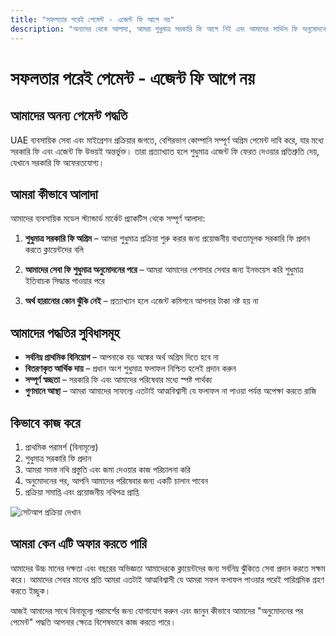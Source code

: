 ```yaml
---
title: "সফলতার পরেই পেমেন্ট - এজেন্ট ফি আগে নয়"
description: "অন্যদের থেকে আলাদা, আমরা শুধুমাত্র সরকারি ফি আগে নিই এবং আমাদের সার্ভিস ফি অনুমোদনের পরে। কোনো ঝুঁকি নেই, সম্পূর্ণ স্বচ্ছতা এবং নিশ্চিত ফলাফল।"
---
```


# সফলতার পরেই পেমেন্ট - এজেন্ট ফি আগে নয়

## আমাদের অনন্য পেমেন্ট পদ্ধতি

UAE ব্যবসায়িক সেবা এবং মাইগ্রেশন প্রক্রিয়ার জগতে, বেশিরভাগ কোম্পানি সম্পূর্ণ অগ্রিম পেমেন্ট দাবি করে, যার মধ্যে সরকারি ফি এবং এজেন্ট ফি উভয়ই অন্তর্ভুক্ত। তারা প্রত্যাখ্যাত হলে শুধুমাত্র এজেন্ট ফি ফেরত দেওয়ার প্রতিশ্রুতি দেয়, যেখানে সরকারি ফি অফেরতযোগ্য।

## আমরা কীভাবে আলাদা

আমাদের ব্যবসায়িক মডেল স্ট্যান্ডার্ড মার্কেট প্র্যাকটিস থেকে সম্পূর্ণ আলাদা:

1. **শুধুমাত্র সরকারি ফি অগ্রিম** – আমরা শুধুমাত্র প্রক্রিয়া শুরু করার জন্য প্রয়োজনীয় বাধ্যতামূলক সরকারি ফি প্রদান করতে ক্লায়েন্টদের বলি

2. **আমাদের সেবা ফি শুধুমাত্র অনুমোদনের পরে** – আমরা আমাদের পেশাদার সেবার জন্য ইনভয়েস করি শুধুমাত্র ইতিবাচক সিদ্ধান্ত পাওয়ার পরে

3. **অর্থ হারানোর কোন ঝুঁকি নেই** – প্রত্যাখ্যান হলে এজেন্ট কমিশনে আপনার টাকা নষ্ট হয় না

## আমাদের পদ্ধতির সুবিধাসমূহ

- **সর্বনিম্ন প্রাথমিক বিনিয়োগ** – আপনাকে বড় অঙ্কের অর্থ অগ্রিম দিতে হবে না
- **বিতরণকৃত আর্থিক দায়** – প্রধান অংশ শুধুমাত্র ফলাফল নিশ্চিত হলেই প্রদান করুন
- **সম্পূর্ণ স্বচ্ছতা** – সরকারি ফি এবং আমাদের পরিষেবার মধ্যে স্পষ্ট পার্থক্য
- **গুণমানে আস্থা** – আমরা আমাদের সাফল্যে এতটাই আত্মবিশ্বাসী যে ফলাফল না পাওয়া পর্যন্ত অপেক্ষা করতে রাজি

## কিভাবে কাজ করে

1. প্রাথমিক পরামর্শ (বিনামূল্যে)
2. শুধুমাত্র সরকারি ফি প্রদান
3. আমরা সমস্ত নথি প্রস্তুতি এবং জমা দেওয়ার কাজ পরিচালনা করি
4. অনুমোদনের পর, আপনি আমাদের পরিষেবার জন্য একটি চালান পাবেন
5. প্রক্রিয়া সমাপ্তি এবং প্রয়োজনীয় নথিপত্র প্রাপ্তি

![সেটআপ প্রক্রিয়া দেখান](/img/post-payment-process.svg)

## আমরা কেন এটি অফার করতে পারি

আমাদের উচ্চ মানের দক্ষতা এবং বছরের অভিজ্ঞতা আমাদেরকে ক্লায়েন্টদের জন্য সর্বনিম্ন ঝুঁকিতে সেবা প্রদান করতে সক্ষম করে। আমাদের সেবার মানের প্রতি আমরা এতটাই আত্মবিশ্বাসী যে আমরা সফল ফলাফল পাওয়ার পরেই পারিশ্রমিক গ্রহণ করতে ইচ্ছুক।

আজই আমাদের সাথে বিনামূল্যে পরামর্শের জন্য যোগাযোগ করুন এবং জানুন কীভাবে আমাদের "অনুমোদনের পর পেমেন্ট" পদ্ধতি আপনার ক্ষেত্রে বিশেষভাবে কাজ করতে পারে।
